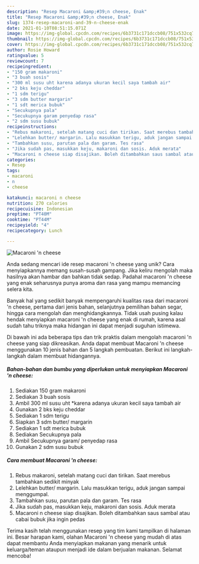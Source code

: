 ```yaml
---
description: "Resep Macaroni &amp;#39;n cheese, Enak"
title: "Resep Macaroni &amp;#39;n cheese, Enak"
slug: 1374-resep-macaroni-and-39-n-cheese-enak
date: 2021-01-10T08:51:15.071Z
image: https://img-global.cpcdn.com/recipes/6b3731c171dccb08/751x532cq70/macaroni-n-cheese-foto-resep-utama.jpg
thumbnail: https://img-global.cpcdn.com/recipes/6b3731c171dccb08/751x532cq70/macaroni-n-cheese-foto-resep-utama.jpg
cover: https://img-global.cpcdn.com/recipes/6b3731c171dccb08/751x532cq70/macaroni-n-cheese-foto-resep-utama.jpg
author: Rosie Howard
ratingvalue: 5
reviewcount: 7
recipeingredient:
- "150 gram makaroni"
- "3 buah sosis"
- "300 ml susu uht karena adanya ukuran kecil saya tambah air"
- "2 bks keju cheddar"
- "1 sdm terigu"
- "3 sdm butter margarin"
- "1 sdt merica bubuk"
- "Secukupnya pala"
- "Secukupnya garam penyedap rasa"
- "2 sdm susu bubuk"
recipeinstructions:
- "Rebus makaroni, setelah matang cuci dan tirikan. Saat merebus tambahkan sedikit minyak"
- "Lelehkan butter/ margarin. Lalu masukkan terigu, aduk jangan sampai menggumpal."
- "Tambahkan susu, parutan pala dan garam. Tes rasa"
- "Jika sudah pas, masukkan keju, makaroni dan sosis. Aduk merata"
- "Macaroni n cheese siap disajikan. Boleh ditambahkan saus sambal atau cabai bubuk jika ingin pedas"
categories:
- Resep
tags:
- macaroni
- n
- cheese

katakunci: macaroni n cheese 
nutrition: 270 calories
recipecuisine: Indonesian
preptime: "PT40M"
cooktime: "PT44M"
recipeyield: "4"
recipecategory: Lunch

---
```



![Macaroni &#39;n cheese](https://img-global.cpcdn.com/recipes/6b3731c171dccb08/751x532cq70/macaroni-n-cheese-foto-resep-utama.jpg)

Anda sedang mencari ide resep macaroni &#39;n cheese yang unik? Cara menyiapkannya memang susah-susah gampang. Jika keliru mengolah maka hasilnya akan hambar dan bahkan tidak sedap. Padahal macaroni &#39;n cheese yang enak seharusnya punya aroma dan rasa yang mampu memancing selera kita.

Banyak hal yang sedikit banyak mempengaruhi kualitas rasa dari macaroni &#39;n cheese, pertama dari jenis bahan, selanjutnya pemilihan bahan segar, hingga cara mengolah dan menghidangkannya. Tidak usah pusing kalau hendak menyiapkan macaroni &#39;n cheese yang enak di rumah, karena asal sudah tahu triknya maka hidangan ini dapat menjadi suguhan istimewa.




Di bawah ini ada beberapa tips dan trik praktis dalam mengolah macaroni &#39;n cheese yang siap dikreasikan. Anda dapat membuat Macaroni &#39;n cheese menggunakan 10 jenis bahan dan 5 langkah pembuatan. Berikut ini langkah-langkah dalam membuat hidangannya.

<!--inarticleads1-->

##### Bahan-bahan dan bumbu yang diperlukan untuk menyiapkan Macaroni &#39;n cheese:

1. Sediakan 150 gram makaroni
1. Sediakan 3 buah sosis
1. Ambil 300 ml susu uht *karena adanya ukuran kecil saya tambah air
1. Gunakan 2 bks keju cheddar
1. Sediakan 1 sdm terigu
1. Siapkan 3 sdm butter/ margarin
1. Sediakan 1 sdt merica bubuk
1. Sediakan Secukupnya pala
1. Ambil Secukupnya garam/ penyedap rasa
1. Gunakan 2 sdm susu bubuk




<!--inarticleads2-->

##### Cara membuat Macaroni &#39;n cheese:

1. Rebus makaroni, setelah matang cuci dan tirikan. Saat merebus tambahkan sedikit minyak
1. Lelehkan butter/ margarin. Lalu masukkan terigu, aduk jangan sampai menggumpal.
1. Tambahkan susu, parutan pala dan garam. Tes rasa
1. Jika sudah pas, masukkan keju, makaroni dan sosis. Aduk merata
1. Macaroni n cheese siap disajikan. Boleh ditambahkan saus sambal atau cabai bubuk jika ingin pedas




Terima kasih telah menggunakan resep yang tim kami tampilkan di halaman ini. Besar harapan kami, olahan Macaroni &#39;n cheese yang mudah di atas dapat membantu Anda menyiapkan makanan yang menarik untuk keluarga/teman ataupun menjadi ide dalam berjualan makanan. Selamat mencoba!
